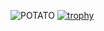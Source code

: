 ![POTATO](https://github-readme-stats.vercel.app/api?username=python-coding-404&show_icons=true&theme=radical)
[![trophy](https://hacked-github-stat-trophies.vercel.app/?username=python-coding-404&theme=onedark&column=5)](https://github.com/ryo-ma/github-profile-trophy)
